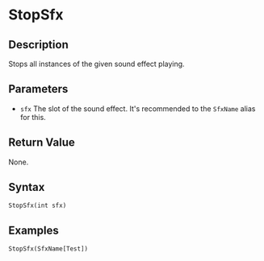 # StopSfx

## Description
Stops all instances of the given sound effect playing.

## Parameters

- `sfx`
The slot of the sound effect. It's recommended to the `SfxName` alias for this.

## Return Value
None.

## Syntax
```
StopSfx(int sfx)
```

## Examples
```
StopSfx(SfxName[Test])
```